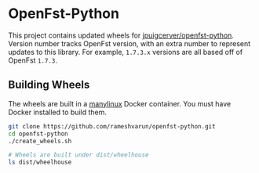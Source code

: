 # OpenFst-Python

This project contains updated wheels for [jpuigcerver/openfst-python](https://github.com/jpuigcerver/openfst-python). Version number tracks OpenFst version, with an extra number to represent updates to this library. For example, `1.7.3.x` versions are all based off of OpenFst `1.7.3`.

## Building Wheels

The wheels are built in a [manylinux](https://github.com/pypa/manylinux) Docker container. You must have Docker installed to build them.

```bash
git clone https://github.com/rameshvarun/openfst-python.git
cd openfst-python
./create_wheels.sh

# Wheels are built under dist/wheelhouse
ls dist/wheelhouse
```
